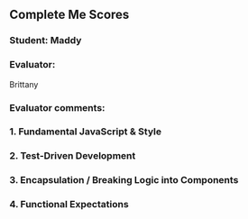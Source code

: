 ## Complete Me Scores
### Student: Maddy

### Evaluator:
Brittany

### Evaluator comments:


### 1. Fundamental JavaScript & Style

### 2. Test-Driven Development

### 3. Encapsulation / Breaking Logic into Components

### 4. Functional Expectations
